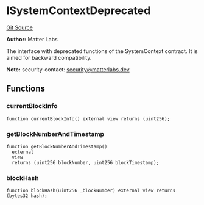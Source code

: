 # ISystemContextDeprecated
[Git Source](https://github.com/matter-labs/zksync-contracts/blob/c6e73735b89a4b474234f6471e326125c9069f15/contracts/system-contracts/interfaces/ISystemContextDeprecated.sol)

**Author:**
Matter Labs

The interface with deprecated functions of the SystemContext contract. It is aimed for backward compatibility.

**Note:**
security-contact: security@matterlabs.dev


## Functions
### currentBlockInfo


```solidity
function currentBlockInfo() external view returns (uint256);
```

### getBlockNumberAndTimestamp


```solidity
function getBlockNumberAndTimestamp()
  external
  view
  returns (uint256 blockNumber, uint256 blockTimestamp);
```

### blockHash


```solidity
function blockHash(uint256 _blockNumber) external view returns (bytes32 hash);
```

